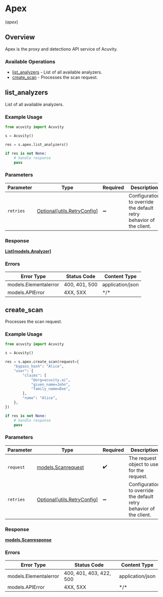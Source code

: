 # Apex
(*apex*)

## Overview

Apex is the proxy and detectiono API service of Acuvity.

### Available Operations

* [list_analyzers](#list_analyzers) - List of all available analyzers.
* [create_scan](#create_scan) - Processes the scan request.

## list_analyzers

List of all available analyzers.

### Example Usage

```python
from acuvity import Acuvity

s = Acuvity()

res = s.apex.list_analyzers()

if res is not None:
    # handle response
    pass

```

### Parameters

| Parameter                                                           | Type                                                                | Required                                                            | Description                                                         |
| ------------------------------------------------------------------- | ------------------------------------------------------------------- | ------------------------------------------------------------------- | ------------------------------------------------------------------- |
| `retries`                                                           | [Optional[utils.RetryConfig]](../../models/utils/retryconfig.md)    | :heavy_minus_sign:                                                  | Configuration to override the default retry behavior of the client. |

### Response

**[List[models.Analyzer]](../../models/.md)**

### Errors

| Error Type            | Status Code           | Content Type          |
| --------------------- | --------------------- | --------------------- |
| models.Elementalerror | 400, 401, 500         | application/json      |
| models.APIError       | 4XX, 5XX              | \*/\*                 |

## create_scan

Processes the scan request.

### Example Usage

```python
from acuvity import Acuvity

s = Acuvity()

res = s.apex.create_scan(request={
    "bypass_hash": "Alice",
    "user": {
        "claims": [
            "@org=acuvity.ai",
            "given_name=John",
            "family_name=Doe",
        ],
        "name": "Alice",
    },
})

if res is not None:
    # handle response
    pass

```

### Parameters

| Parameter                                                           | Type                                                                | Required                                                            | Description                                                         |
| ------------------------------------------------------------------- | ------------------------------------------------------------------- | ------------------------------------------------------------------- | ------------------------------------------------------------------- |
| `request`                                                           | [models.Scanrequest](../../models/scanrequest.md)                   | :heavy_check_mark:                                                  | The request object to use for the request.                          |
| `retries`                                                           | [Optional[utils.RetryConfig]](../../models/utils/retryconfig.md)    | :heavy_minus_sign:                                                  | Configuration to override the default retry behavior of the client. |

### Response

**[models.Scanresponse](../../models/scanresponse.md)**

### Errors

| Error Type              | Status Code             | Content Type            |
| ----------------------- | ----------------------- | ----------------------- |
| models.Elementalerror   | 400, 401, 403, 422, 500 | application/json        |
| models.APIError         | 4XX, 5XX                | \*/\*                   |